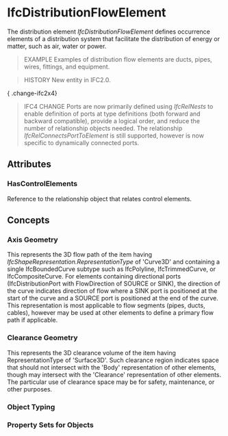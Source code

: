 # IfcDistributionFlowElement

The distribution element _IfcDistributionFlowElement_ defines occurrence elements of a distribution system that facilitate the distribution of energy or matter, such as air, water or power.<!-- end of definition -->

> EXAMPLE  Examples of distribution flow elements are ducts, pipes, wires, fittings, and equipment.

> HISTORY  New entity in IFC2.0.

{ .change-ifc2x4}
> IFC4 CHANGE  Ports are now primarily defined using _IfcRelNests_ to enable definition of ports at type definitions (both forward and backward compatible), provide a logical order, and reduce the number of relationship objects needed. The relationship _IfcRelConnectsPortToElement_ is still supported, however is now specific to dynamically connected ports.

## Attributes

### HasControlElements
Reference to the relationship object that relates control elements.

## Concepts

### Axis Geometry

This represents the 3D flow path of the item having _IfcShapeRepresentation.RepresentationType_ of 'Curve3D' and containing a single IfcBoundedCurve subtype such as IfcPolyline, IfcTrimmedCurve, or IfcCompositeCurve. For elements containing directional ports (IfcDistributionPort with FlowDirection of SOURCE or SINK), the direction of the curve indicates direction of flow where a SINK port is positioned at the start of the curve and a SOURCE port is positioned at the end of the curve. This representation is most applicable to flow segments (pipes, ducts, cables), however may be used at other elements to define a primary flow path if applicable.

### Clearance Geometry

This represents the 3D clearance volume of the item having RepresentationType of 'Surface3D'. Such clearance region indicates space that should not intersect with the 'Body' representation of other elements, though may intersect with the 'Clearance' representation of other elements. The particular use of clearance space may be for safety, maintenance, or other purposes.

### Object Typing



### Property Sets for Objects



